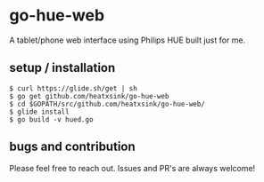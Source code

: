 go-hue-web
==========
A tablet/phone web interface using Philips HUE built just for me.

setup / installation
---
	$ curl https://glide.sh/get | sh
	$ go get github.com/heatxsink/go-hue-web
	$ cd $GOPATH/src/github.com/heatxsink/go-hue-web/
	$ glide install
	$ go build -v hued.go

bugs and contribution
---
Please feel free to reach out. Issues and PR's are always welcome!
